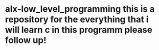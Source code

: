 # alx-low_level_programming this is a repository for the everything that i will learn c in this programm please follow up!
